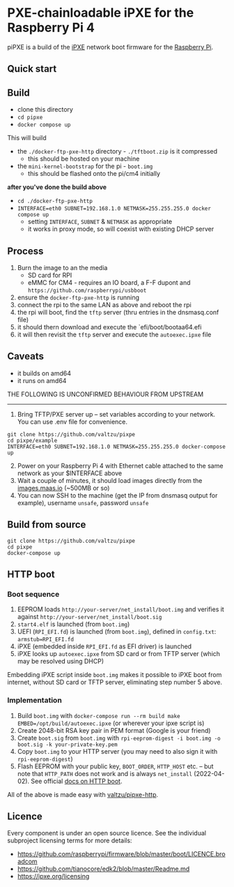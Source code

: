 PXE-chainloadable iPXE for the Raspberry Pi 4
=================================

piPXE is a build of the [iPXE] network boot firmware for the [Raspberry Pi].

Quick start
-----------

## Build

- clone this directory
- `cd pipxe`
- `docker compose up` 

This will build
- the `./docker-ftp-pxe-http` directory -  `./tftboot.zip` is it compressed
  - this should be hosted on your machine
- the `mini-kernel-bootstrap` for the pi - `boot.img`
  - this should be flashed onto the pi/cm4 initially

**after you've done the build above**

- `cd ./docker-ftp-pxe-http`
- `INTERFACE=eth0 SUBNET=192.168.1.0 NETMASK=255.255.255.0 docker compose up` 
  - setting `INTERFACE`, `SUBNET` & `NETMASK` as appropriate
  - it works in proxy mode, so will coexist with existing DHCP server

## Process
1. Burn the image to an the media
    * SD card for RPI
    * eMMC for CM4 - requires an IO board, a F-F dupont and `https://github.com/raspberrypi/usbboot`
2. ensure the `docker-ftp-pxe-http` is running
2. connect the rpi to the same LAN as above and reboot the rpi
2. the rpi will boot, find the `tftp` server (thru entries in the dnsmasq.conf file)
2. it should thern download and execute the `efi/boot/bootaa64.efi
2. it will then revisit the `tftp` server and execute the `autoexec.ipxe` file

## Caveats
- it builds on amd64
- it runs on amd64



THE FOLLOWING IS UNCONFIRMED BEHAVIOUR FROM UPSTREAM

--------------------------


1. Bring TFTP/PXE server up – set variables according to your network. You can use .env file for convenience.
```
git clone https://github.com/valtzu/pixpe
cd pixpe/example
INTERFACE=eth0 SUBNET=192.168.1.0 NETMASK=255.255.255.0 docker-compose up
```
2. Power on your Raspberry Pi 4 with Ethernet cable attached to the same network as your $INTERFACE above
3. Wait a couple of minutes, it should load images directly from the [images.maas.io] (~500MB or so)
4. You can now SSH to the machine (get the IP from dnsmasq output for example), username `unsafe`, password `unsafe` 


Build from source
-----------
```
git clone https://github.com/valtzu/pixpe
cd pixpe
docker-compose up 
```

HTTP boot
-----------------------------------------

### Boot sequence
1. EEPROM loads `http://your-server/net_install/boot.img` and verifies it against `http://your-server/net_install/boot.sig`
2. `start4.elf` is launched (from `boot.img`)
3. UEFI (`RPI_EFI.fd`) is launched (from `boot.img`), defined in `config.txt`: `armstub=RPI_EFI.fd`
4. iPXE (embedded inside `RPI_EFI.fd` as EFI driver) is launched
5. iPXE looks up `autoexec.ipxe` from SD card or from TFTP server (which may be resolved using DHCP) 

Embedding iPXE script inside `boot.img` makes it possible to iPXE boot from internet, without SD card or TFTP server, eliminating step number 5 above.

### Implementation

1. Build `boot.img` with `docker-compose run --rm build make EMBED=/opt/build/autoexec.ipxe` (or wherever your ipxe script is)
2. Create 2048-bit RSA key pair in PEM format (Google is your friend)
3. Create `boot.sig` from `boot.img` with `rpi-eeprom-digest -i boot.img -o boot.sig -k your-private-key.pem`
4. Copy `boot.img` to your HTTP server (you may need to also sign it with `rpi-eeprom-digest`)
5. Flash EEPROM with your public key, `BOOT_ORDER`, `HTTP_HOST` etc. – but note that `HTTP_PATH` does not work and is always `net_install` (2022-04-02). See official [docs on HTTP boot](https://www.raspberrypi.com/documentation/computers/raspberry-pi.html#http-boot).

All of the above is made easy with [valtzu/pipxe-http](https://github.com/valtzu/pipxe-http).

Licence
-------

Every component is under an open source licence.  See the individual
subproject licensing terms for more details:

* <https://github.com/raspberrypi/firmware/blob/master/boot/LICENCE.broadcom>
* <https://github.com/tianocore/edk2/blob/master/Readme.md>
* <https://ipxe.org/licensing>

[images.maas.io]: http://images.maas.io/ephemeral-v3/
[iPXE]: https://ipxe.org
[Raspberry Pi]: https://www.raspberrypi.org
[tftpboot.zip]: https://github.com/valtzu/pipxe/releases/latest/download/tftpboot.zip
[Etcher]: https://www.balena.io/etcher
[VC4 boot firmware]: https://github.com/raspberrypi/firmware/tree/master/boot
[TianoCore EDK2]: https://github.com/tianocore/edk2
